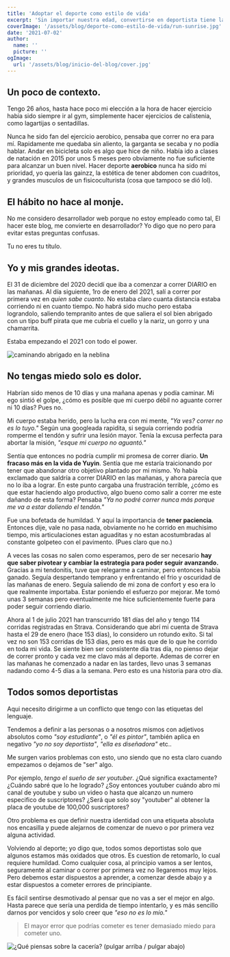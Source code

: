 ```yaml
---
title: 'Adoptar el deporte como estilo de vida'
excerpt: 'Sin importar nuestra edad, convertirse en deportista tiene la capacidad de transformar nuestras vidas para bien y lo mejor es que esta al alcance de todos.'
coverImage: '/assets/blog/deporte-como-estilo-de-vida/run-sunrise.jpg'
date: '2021-07-02'
author:
  name: ''
  picture: ''
ogImage:
  url: '/assets/blog/inicio-del-blog/cover.jpg'
---
```



## Un poco de contexto.

Tengo 26 años, hasta hace poco mi elección a la hora de hacer ejercicio habia sido siempre ir al gym, simplemente hacer ejercicios de calistenia, como lagartijas o sentadillas.

Nunca he sido fan del ejercicio aerobico, pensaba que correr no era para mí. Rapidamente me quedaba sin aliento, la garganta se secaba y no podía hablar. Andar en bicicleta solo es algo que hice de niño. Había ido a clases de natación en 2015 por unos 5 meses pero obviamente no fue suficiente para alcanzar un buen nivel. Hacer deporte **aerobico** nunca ha sido mi prioridad, yo quería las gainzz, la estética de tener abdomen con cuadritos, y grandes musculos de un fisicoculturista (cosa que tampoco se dió lol).





## El hábito no hace al monje. 

No me considero desarrollador web porque no estoy empleado como tal, El hacer este blog, me convierte en desarrollador? Yo digo que no pero para evitar estas preguntas confusas.

Tu no eres tu título.

## Yo y mis grandes ideotas.

El 31 de diciembre del 2020 decidí que iba a comenzar a correr DIARIO en las mañanas. Al día siguiente, 1ro de enero del 2021, salí a correr por primera vez en *quien sabe cuanto*. No estaba claro cuanta distancia estaba corriendo ni en cuanto tiempo. No habrá sido mucho pero estaba lograndolo, saliendo tempranito antes de que saliera el sol bien abrigado con un tipo buff pirata que me cubría el cuello y la nariz, un gorro y una chamarrita.

Estaba empezando el 2021 con todo el power.

![caminando abrigado en la neblina](https://github.com/SoyYuyin/Blog-de-Yuyin/blob/main/public/assets/blog/deporte-como-estilo-de-vida/2021-01-03-early-walk.gif?raw=true)


## No tengas miedo solo es dolor.

Habrían sido menos de 10 días y una mañana apenas y podía caminar. Mi ego sintió el golpe, ¿cómo es posible que mi cuerpo débil no aguante correr ni 10 días? Pues no. 

Mi cuerpo estaba herido, pero la lucha era con mi mente, *"Ya ves? correr no es lo tuyo."* Según una googleada rapidita, si seguía corriendo podría romperme el tendón y sufrir una lesión mayor. Tenía la excusa perfecta para abortar la misión, *"esque mi cuerpo no aguantó."*

Sentía que entonces no podría cumplir mi promesa de correr diario. **Un fracaso más en la vida de Yuyin**. Sentía que me estaría traicionando por tener que abandonar otro objetivo plantado por mi mismo. Yo había exclamado que saldría a correr DIARIO en las mañanas, y ahora parecía que no lo iba a lograr. En este punto cargaba una frustración terrible, ¿cómo es que estar haciendo algo productivo, algo bueno como salir a correr me este dañando de esta forma? Pensaba *"Ya no podré correr nunca más porque me va a estar doliendo el tendón."*

Fue una bofetada de humildad. Y aquí la importancia de **tener paciencia**. Entonces dije, vale no pasa nada, obviamente no he corrido en muchisimo tiempo, mis articulaciones estan aguaditas y no estan acostumbradas al constante golpeteo con el pavimento. (Pues claro que no.)

A veces las cosas no salen como esperamos, pero de ser necesario **hay que saber pivotear y cambiar la estrategia para poder seguir avanzando.** Gracias a mi tendonitis, tuve que relegarme a caminar,  pero entonces había ganado. Seguía despertando temprano y enfrentando el frio y oscuridad de las mañanas de enero. Seguía saliendo de mi zona de confort y eso era lo que realmente importaba. Estar poniendo el esfuerzo por mejorar. Me tomó unas 3 semanas pero eventualmente me hice suficientemente fuerte para poder seguir corriendo diario. 

Ahora al 1 de julio 2021 han transcurrido 181 días del año y tengo 114 corridas registradas en Strava. Considerando que abrí mi cuenta de Strava hasta el 29 de enero (hace 153 días), lo considero un rotundo exito. Si tal vez no son 153 corridas de 153 dias, pero es más que de lo que he corrido en toda mi vida. Se siente bien ser consistente día tras día, no pienso dejar de correr pronto y cada vez me clavo más al deporte. Ademas de correr en las mañanas he comenzado a nadar en las tardes, llevo unas 3 semanas nadando como 4-5 días a la semana. Pero esto es una historia para otro día. 

## Todos somos deportistas 

Aqui necesito dirigirme a un conflicto que tengo con las etiquetas del lenguaje.

Tendemos a definir a las personas o a nosotros mismos con adjetivos absolutos como *"soy estudiante"*, o *"él es pintor"*, también aplica en negativo *"yo no soy deportista"*, *"ella es diseñadora"* etc..

Me surgen varios problemas con esto, uno siendo que no esta claro cuando empezamos o dejamos de "ser" algo. 

Por ejemplo, *tengo el sueño de ser youtuber*. ¿Qué significa exactamente? ¿Cuándo sabré que lo he logrado? ¿Soy entonces youtuber cuándo abro mi canal de youtube y subo un video o hasta que alcanzo un numero especifico de suscriptores? ¿Será que solo soy "youtuber" al obtener la placa de youtube de 100,000 suscriptores?

Otro problema es que definir nuestra identidad con una etiqueta absoluta nos encasilla y puede alejarnos de comenzar de nuevo o por primera vez alguna actividad. 

Volviendo al deporte; yo digo que, todos somos deportistas solo que algunos estamos más oxidados que otros. Es cuestion de retomarlo, lo cual requiere humildad. Como cualquier cosa, al principio vamos a ser lentos, seguramente al caminar o correr por primera vez no llegaremos muy lejos. Pero debemos estar dispuestos a aprender, a comenzar desde abajo y a estar dispuestos a cometer errores de principiante. 

Es fácil sentirse desmotivado al pensar que no vas a ser el mejor en algo. Hasta parece que sería una perdida de tiempo intentarlo, y es más sencillo darnos por vencidos y solo creer que *"eso no es lo mío."*

> El mayor error que podrías cometer es tener demasiado miedo para cometer uno.





![¿Qué piensas sobre la cacería? (pulgar arriba / pulgar abajo)](/assets/blog/inicio-del-blog/q1.jpg "Title")



